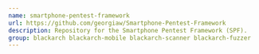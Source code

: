 ```yaml
---
name: smartphone-pentest-framework
url: https://github.com/georgiaw/Smartphone-Pentest-Framework
description: Repository for the Smartphone Pentest Framework (SPF).
group: blackarch blackarch-mobile blackarch-scanner blackarch-fuzzer
---
```

